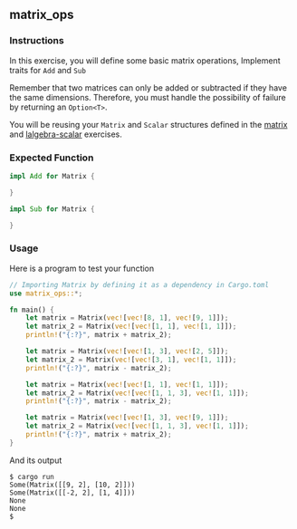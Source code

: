 ## matrix_ops

### Instructions

In this exercise, you will define some basic matrix operations, Implement traits for `Add` and `Sub`

Remember that two matrices can only be added or subtracted if they have the same dimensions. Therefore, you must handle the possibility of failure by returning an `Option<T>`.

You will be reusing your `Matrix` and `Scalar` structures defined in the [matrix](../matrix/README.md) and [lalgebra-scalar](../lalgebra-scalar/README.md) exercises.

### Expected Function

```rust
impl Add for Matrix {

}

impl Sub for Matrix {

}
```

### Usage

Here is a program to test your function

```rust
// Importing Matrix by defining it as a dependency in Cargo.toml
use matrix_ops::*;

fn main() {
	let matrix = Matrix(vec![vec![8, 1], vec![9, 1]]);
	let matrix_2 = Matrix(vec![vec![1, 1], vec![1, 1]]);
	println!("{:?}", matrix + matrix_2);

	let matrix = Matrix(vec![vec![1, 3], vec![2, 5]]);
	let matrix_2 = Matrix(vec![vec![3, 1], vec![1, 1]]);
	println!("{:?}", matrix - matrix_2);

	let matrix = Matrix(vec![vec![1, 1], vec![1, 1]]);
	let matrix_2 = Matrix(vec![vec![1, 1, 3], vec![1, 1]]);
	println!("{:?}", matrix - matrix_2);

	let matrix = Matrix(vec![vec![1, 3], vec![9, 1]]);
	let matrix_2 = Matrix(vec![vec![1, 1, 3], vec![1, 1]]);
	println!("{:?}", matrix + matrix_2);
}
```

And its output

```console
$ cargo run
Some(Matrix([[9, 2], [10, 2]]))
Some(Matrix([[-2, 2], [1, 4]]))
None
None
$
```
